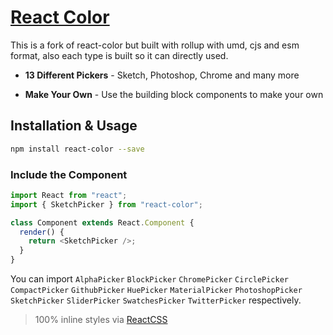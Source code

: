 # [React Color](https://github.com/ekoeryanto/react-color#readme)

This is a fork of react-color but built with rollup with umd, cjs and esm format,
also each type is built so it can directly used.

* **13 Different Pickers** - Sketch, Photoshop, Chrome and many more

* **Make Your Own** - Use the building block components to make your own

## Installation & Usage

```sh
npm install react-color --save
```

### Include the Component

```js
import React from "react";
import { SketchPicker } from "react-color";

class Component extends React.Component {
  render() {
    return <SketchPicker />;
  }
}
```

You can import `AlphaPicker` `BlockPicker` `ChromePicker` `CirclePicker` `CompactPicker` `GithubPicker` `HuePicker` `MaterialPicker` `PhotoshopPicker` `SketchPicker` `SliderPicker` `SwatchesPicker` `TwitterPicker` respectively.

> 100% inline styles via [ReactCSS](http://reactcss.com/)
